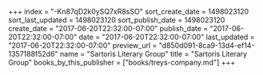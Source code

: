 +++
index = "-Kn87qD2k0ySQ7xR8sSO"
sort_create_date = 1498023120
sort_last_updated = 1498023120
sort_publish_date = 1498023120
create_date = "2017-06-20T22:32:00-07:00"
publish_date = "2017-06-20T22:32:00-07:00"
date = "2017-06-20T22:32:00-07:00"
last_updated = "2017-06-20T22:32:00-07:00"
preview_url = "d850d091-8ca9-13d4-ef14-1357188f52d6"
name = "Sartoris Literary Group"
title = "Sartoris Literary Group"
books_by_this_publisher = ["books/treys-company.md"]
+++
